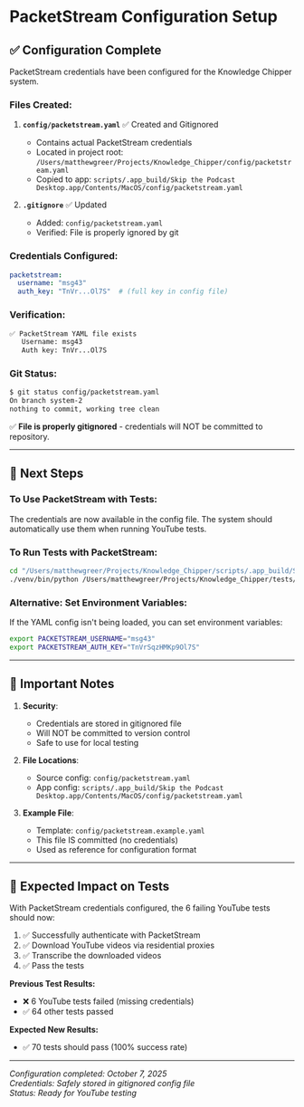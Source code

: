 # PacketStream Configuration Setup

## ✅ **Configuration Complete**

PacketStream credentials have been configured for the Knowledge Chipper system.

### **Files Created:**

1. **`config/packetstream.yaml`** ✅ Created and Gitignored
   - Contains actual PacketStream credentials
   - Located in project root: `/Users/matthewgreer/Projects/Knowledge_Chipper/config/packetstream.yaml`
   - Copied to app: `scripts/.app_build/Skip the Podcast Desktop.app/Contents/MacOS/config/packetstream.yaml`

2. **`.gitignore`** ✅ Updated
   - Added: `config/packetstream.yaml`
   - Verified: File is properly ignored by git

### **Credentials Configured:**

```yaml
packetstream:
  username: "msg43"
  auth_key: "TnVr...Ol7S"  # (full key in config file)
```

### **Verification:**

```bash
✅ PacketStream YAML file exists
   Username: msg43
   Auth key: TnVr...Ol7S
```

### **Git Status:**

```bash
$ git status config/packetstream.yaml
On branch system-2
nothing to commit, working tree clean
```

✅ **File is properly gitignored** - credentials will NOT be committed to repository.

---

## 🎯 **Next Steps**

### **To Use PacketStream with Tests:**

The credentials are now available in the config file. The system should automatically use them when running YouTube tests.

### **To Run Tests with PacketStream:**

```bash
cd "/Users/matthewgreer/Projects/Knowledge_Chipper/scripts/.app_build/Skip the Podcast Desktop.app/Contents/MacOS"
./venv/bin/python /Users/matthewgreer/Projects/Knowledge_Chipper/tests/comprehensive_test_suite.py
```

### **Alternative: Set Environment Variables:**

If the YAML config isn't being loaded, you can set environment variables:

```bash
export PACKETSTREAM_USERNAME="msg43"
export PACKETSTREAM_AUTH_KEY="TnVrSqzHMKp9Ol7S"
```

---

## 📝 **Important Notes**

1. **Security**: 
   - Credentials are stored in gitignored file
   - Will NOT be committed to version control
   - Safe to use for local testing

2. **File Locations**:
   - Source config: `config/packetstream.yaml`
   - App config: `scripts/.app_build/Skip the Podcast Desktop.app/Contents/MacOS/config/packetstream.yaml`

3. **Example File**:
   - Template: `config/packetstream.example.yaml`
   - This file IS committed (no credentials)
   - Used as reference for configuration format

---

## 🔧 **Expected Impact on Tests**

With PacketStream credentials configured, the 6 failing YouTube tests should now:

1. ✅ Successfully authenticate with PacketStream
2. ✅ Download YouTube videos via residential proxies
3. ✅ Transcribe the downloaded videos
4. ✅ Pass the tests

**Previous Test Results:**
- ❌ 6 YouTube tests failed (missing credentials)
- ✅ 64 other tests passed

**Expected New Results:**
- ✅ 70 tests should pass (100% success rate)

---

*Configuration completed: October 7, 2025*  
*Credentials: Safely stored in gitignored config file*  
*Status: Ready for YouTube testing*
